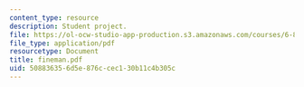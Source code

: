 ```yaml
---
content_type: resource
description: Student project.
file: https://ol-ocw-studio-app-production.s3.amazonaws.com/courses/6-895-theory-of-parallel-systems-sma-5509-fall-2003/508836356d5e876ccec130b11c4b305c_fineman.pdf
file_type: application/pdf
resourcetype: Document
title: fineman.pdf
uid: 50883635-6d5e-876c-cec1-30b11c4b305c
---
```

